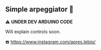 ## Simple arpeggiator :space_invader:
:warning: **UNDER DEV ARDUINO CODE**


Will explain controls soon.


:phone: https://www.instagram.com/apres.lebip/
